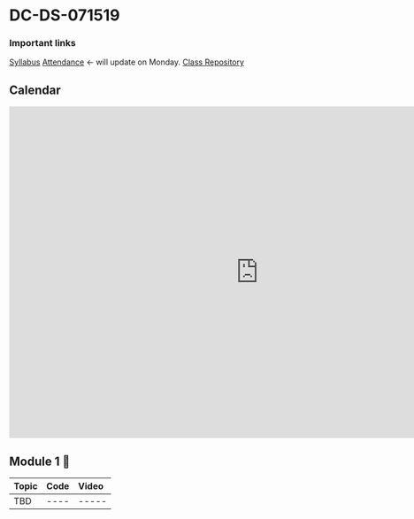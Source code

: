 # DC-DS-071519

### Important links 

[Syllabus](https://drive.google.com/file/d/1GV1nO8scPDJ6YRjHhkZdivPyLsZ90CQx/view?usp=sharing)
[Attendance]() <- will update on Monday.
[Class Repository](https://github.com/learn-co-students/DC-DS-071519)

## Calendar

<iframe src="https://calendar.google.com/calendar/b/1/embed?height=600&amp;wkst=1&amp;bgcolor=%23ffffff&amp;ctz=America%2FNew_York&amp;src=ZmxhdGlyb25zY2hvb2wuY29tX3NtZWE2aWE4bWluN252YWRjY2o5aWwzY2hvQGdyb3VwLmNhbGVuZGFyLmdvb2dsZS5jb20&amp;color=%234285F4&amp;mode=WEEK&amp;showNav=1&amp;showPrint=0&amp;showCalendars=0&amp;showTitle=0&amp;title" style="border-width:0" width="900" height="600" frameborder="0" scrolling="no"></iframe>

## Module 1 🌱
| Topic                                  | Code                | Video                |
|:---|:---|:---|
|   TBD                                  | ----                | -----                |
